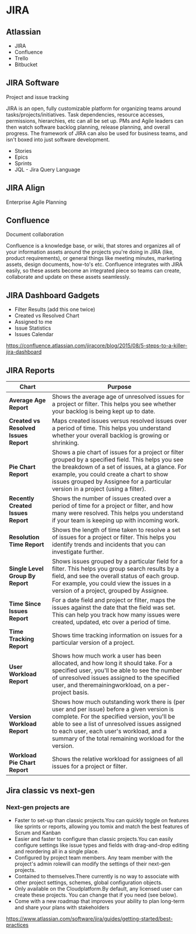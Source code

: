 # JIRA

## Atlassian

- JIRA
- Confluence
- Trello
- Bitbucket

## JIRA Software

Project and issue tracking

JIRA is an open, fully customizable platform for organizing teams around tasks/projects/initiatives. Task dependencies, resource accesses, permissions, hierarchies, etc can all be set up. PMs and Agile leaders can then watch software backlog planning, release planning, and overall progress. The framework of JIRA can also be used for business teams, and isn't boxed into just software development.

- Stories
- Epics
- Sprints
- JQL - Jira Query Language

## JIRA Align

Enterprise Agile Planning

## Confluence

Document collaboration

Confluence is a knowledge base, or wiki, that stores and organizes all of your information assets around the projects you're doing in JIRA (like, product requirements), or general things like meeting minutes, marketing assets, design documents, how-to's etc. Confluence integrates with JIRA easily, so these assets become an integrated piece so teams can create, collaborate and update on these assets seamlessly.

## JIRA Dashboard Gadgets

- Filter Results (add this one twice)
- Created vs Resolved Chart
- Assigned to me
- Issue Statistics
- Issues Calendar

<https://confluence.atlassian.com/jiracore/blog/2015/08/5-steps-to-a-killer-jira-dashboard>

## JIRA Reports

| **Chart** | **Purpose** |
|---|---|
| **Average Age Report** | Shows the average age of unresolved issues for a project or filter. This helps you see whether your backlog is being kept up to date. |
| **Created vs Resolved Issues Report** | Maps created issues versus resolved issues over a period of time. This helps you understand whether your overall backlog is growing or shrinking. |
| **Pie Chart Report** | Shows a pie chart of issues for a project or filter grouped by a specified field. This helps you see the breakdown of a set of issues, at a glance. For example, you could create a chart to show issues grouped by Assignee for a particular version in a project (using a filter). |
| **Recently Created Issues Report** | Shows the number of issues created over a period of time for a project or filter, and how many were resolved. This helps you understand if your team is keeping up with incoming work. |
| **Resolution Time Report** | Shows the length of time taken to resolve a set of issues for a project or filter. This helps you identify trends and incidents that you can investigate further. |
| **Single Level Group By Report** | Shows issues grouped by a particular field for a filter. This helps you group search results by a field, and see the overall status of each group. For example, you could view the issues in a version of a project, grouped by Assignee. |
| **Time Since Issues Report** | For a date field and project or filter, maps the issues against the date that the field was set. This can help you track how many issues were created, updated, etc over a period of time. |
| **Time Tracking Report** | Shows time tracking information on issues for a particular version of a project. |
| **User Workload Report** | Shows how much work a user has been allocated, and how long it should take. For a specified user, you'll be able to see the number of unresolved issues assigned to the specified user, and theremainingworkload, on a per-project basis. |
| **Version Workload Report** | Shows how much outstanding work there is (per user and per issue) before a given version is complete. For the specified version, you'll be able to see a list of unresolved issues assigned to each user, each user's workload, and a summary of the total remaining workload for the version. |
| **Workload Pie Chart Report** | Shows the relative workload for assignees of all issues for a project or filter. |

## Jira classic vs next-gen

### Next-gen projects are

- Faster to set-up than classic projects.You can quickly toggle on features like sprints or reports, allowing you tomix and match the best features of Scrum and Kanban
- Easier and faster to configure than classic projects.You can easily configure settings like issue types and fields with drag-and-drop editing and reordering all in a single place.
- Configured by project team members. Any team member with the project's admin rolewill can modify the settings of their next-gen projects.
- Contained to themselves.There currently is no way to associate with other project settings, schemes, global configuration objects.
- Only available on the Cloudplatform.By default, any licensed user can create these projects. You can change that if you need (see below).
- Come with a new roadmap that improves your ability to plan long-term and share your plans with stakeholders

<https://www.atlassian.com/software/jira/guides/getting-started/best-practices>
